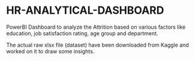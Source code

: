 ﻿# HR-ANALYTICAL-DASHBOARD

PowerBI Dashboard to analyze the Attrition based on various factors like education, job satisfaction rating, age group and department.

The actual raw xlsx file (dataset)  have been downloaded from Kaggle and worked on it to draw some insights.
